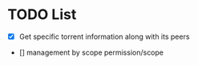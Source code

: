 # TODO List

- [x] Get specific torrent information along with its peers
- [] management by scope permission/scope
